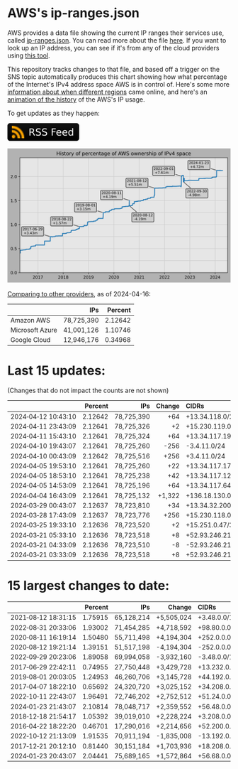 # AWS's ip-ranges.json

AWS provides a data file showing the current IP ranges their
services use, called [ip-ranges.json](https://ip-ranges.amazonaws.com/ip-ranges.json).
You can read more about the file [here](https://docs.aws.amazon.com/general/latest/gr/aws-ip-ranges.html).
If you want to look up an IP address, you can see if it's from any of the cloud providers using [this tool](https://cloud-ips.s3-us-west-2.amazonaws.com/index.html).

This repository tracks changes to that file, and based off a trigger on the SNS 
topic automatically produces this chart showing how what percentage of the 
Internet's IPv4 address space AWS is in control of.  Here's some 
more [information about when different regions](announces.md) came 
online, and here's an [animation of the history](https://youtu.be/Su25yl7eol8) 
of the AWS's IP usage.

To get updates as they happen:

[![RSS Icon](images/rss_badge.svg)](https://raw.githubusercontent.com/seligman/aws-ip-ranges/master/rss.xml)

![History of AWS](history_count.svg)

[Comparing to other providers](https://github.com/seligman/cloud_sizes), as of 2024-04-16:

| | IPs | Percent |
| --- | ---: | ---: |
| Amazon AWS | 78,725,390 | 2.12642 |
| Microsoft Azure | 41,001,126 | 1.10746 |
| Google Cloud | 12,946,176 | 0.34968 |


# Last 15 updates:

(Changes that do not impact the counts are not shown)

| | Percent | IPs | Change | CIDRs |
| :--- | ---: | ---: | ---: | :--- |
| 2024&#8209;04&#8209;12&nbsp;10:43:10 | 2.12642 | 78,725,390 | +64 | +13.34.118.0/26 |
| 2024&#8209;04&#8209;11&nbsp;23:43:09 | 2.12641 | 78,725,326 | +2 | +15.230.119.0/31 |
| 2024&#8209;04&#8209;11&nbsp;15:43:10 | 2.12641 | 78,725,324 | +64 | +13.34.117.192/26 |
| 2024&#8209;04&#8209;10&nbsp;19:43:07 | 2.12641 | 78,725,260 | -256 | -3.4.11.0/24 |
| 2024&#8209;04&#8209;10&nbsp;00:43:09 | 2.12642 | 78,725,516 | +256 | +3.4.11.0/24 |
| 2024&#8209;04&#8209;05&nbsp;19:53:10 | 2.12641 | 78,725,260 | +22 | +13.34.117.176/28,&nbsp;+13.34.117.160/32,&nbsp;+13.34.117.165/32,&nbsp;... |
| 2024&#8209;04&#8209;05&nbsp;18:53:10 | 2.12641 | 78,725,238 | +42 | +13.34.117.128/27,&nbsp;+13.34.117.162/31,&nbsp;+13.34.117.172/31,&nbsp;... |
| 2024&#8209;04&#8209;05&nbsp;14:53:09 | 2.12641 | 78,725,196 | +64 | +13.34.117.64/26 |
| 2024&#8209;04&#8209;04&nbsp;16:43:09 | 2.12641 | 78,725,132 | +1,322 | +136.18.130.0/23,&nbsp;+13.34.116.128/25,&nbsp;+13.34.116.64/26,&nbsp;... |
| 2024&#8209;03&#8209;29&nbsp;00:43:07 | 2.12637 | 78,723,810 | +34 | +13.34.32.200/29,&nbsp;+13.34.32.232/29,&nbsp;+13.34.32.196/30,&nbsp;... |
| 2024&#8209;03&#8209;28&nbsp;17:43:09 | 2.12637 | 78,723,776 | +256 | +15.230.118.0/24 |
| 2024&#8209;03&#8209;25&nbsp;19:33:10 | 2.12636 | 78,723,520 | +2 | +15.251.0.47/32,&nbsp;+15.251.0.48/32 |
| 2024&#8209;03&#8209;21&nbsp;05:33:10 | 2.12636 | 78,723,518 | +8 | +52.93.246.216/29 |
| 2024&#8209;03&#8209;21&nbsp;04:33:09 | 2.12636 | 78,723,510 | -8 | -52.93.246.216/29 |
| 2024&#8209;03&#8209;21&nbsp;03:33:09 | 2.12636 | 78,723,518 | +8 | +52.93.246.216/29 |


# 15 largest changes to date:

| | Percent | IPs | Change | CIDRs |
| :--- | ---: | ---: | ---: | :--- |
| 2021&#8209;08&#8209;12&nbsp;18:31:15 | 1.75915 | 65,128,214 | +5,505,024 | +3.48.0.0/12,&nbsp;+35.96.0.0/12,&nbsp;+3.152.0.0/13,&nbsp;... |
| 2022&#8209;08&#8209;31&nbsp;20:33:06 | 1.93002 | 71,454,285 | +4,718,592 | +98.80.0.0/12,&nbsp;+184.32.0.0/12,&nbsp;+13.184.0.0/13,&nbsp;... |
| 2020&#8209;08&#8209;11&nbsp;16:19:14 | 1.50480 | 55,711,498 | +4,194,304 | +252.0.0.0/10 |
| 2020&#8209;08&#8209;12&nbsp;19:21:14 | 1.39151 | 51,517,198 | -4,194,304 | -252.0.0.0/10 |
| 2022&#8209;09&#8209;29&nbsp;20:23:06 | 1.89058 | 69,994,058 | -3,932,160 | -3.48.0.0/12,&nbsp;-35.96.0.0/12,&nbsp;-3.240.0.0/13,&nbsp;... |
| 2017&#8209;06&#8209;29&nbsp;22:42:11 | 0.74955 | 27,750,448 | +3,429,728 | +13.232.0.0/13,&nbsp;+34.240.0.0/13,&nbsp;+35.168.0.0/13,&nbsp;... |
| 2019&#8209;08&#8209;01&nbsp;20:03:05 | 1.24953 | 46,260,706 | +3,145,728 | +44.192.0.0/10,&nbsp;-3.192.0.0/12 |
| 2017&#8209;04&#8209;07&nbsp;18:22:10 | 0.65692 | 24,320,720 | +3,025,152 | +34.208.0.0/12,&nbsp;+34.224.0.0/12,&nbsp;+13.58.0.0/15,&nbsp;... |
| 2022&#8209;10&#8209;11&nbsp;22:43:07 | 1.96491 | 72,746,202 | +2,752,512 | +51.24.0.0/13,&nbsp;+57.104.0.0/13,&nbsp;+51.20.0.0/14,&nbsp;... |
| 2024&#8209;01&#8209;23&nbsp;21:43:07 | 2.10814 | 78,048,717 | +2,359,552 | +56.48.0.0/13,&nbsp;+16.28.0.0/14,&nbsp;+16.64.0.0/14,&nbsp;... |
| 2018&#8209;12&#8209;18&nbsp;21:54:17 | 1.05392 | 39,019,010 | +2,228,224 | +3.208.0.0/12,&nbsp;+3.224.0.0/12,&nbsp;+13.48.0.0/15 |
| 2016&#8209;04&#8209;22&nbsp;18:22:20 | 0.46701 | 17,290,016 | +2,214,656 | +52.200.0.0/13,&nbsp;+52.208.0.0/13,&nbsp;+52.36.0.0/14,&nbsp;... |
| 2022&#8209;10&#8209;12&nbsp;21:13:09 | 1.91535 | 70,911,194 | -1,835,008 | -13.192.0.0/13,&nbsp;-16.28.0.0/14,&nbsp;-40.172.0.0/14,&nbsp;... |
| 2017&#8209;12&#8209;21&nbsp;20:12:10 | 0.81440 | 30,151,184 | +1,703,936 | +18.208.0.0/13,&nbsp;+18.204.0.0/14,&nbsp;+18.224.0.0/14,&nbsp;... |
| 2024&#8209;01&#8209;23&nbsp;20:43:07 | 2.04441 | 75,689,165 | +1,572,864 | +56.68.0.0/14,&nbsp;+56.128.0.0/14,&nbsp;+56.136.0.0/14,&nbsp;... |
